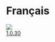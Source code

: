 # Français
![](https://www.clg-simone-veil-pontoise.fr/images/site/administration/disciplines/site/francais.jpg)\
[1.0.30](https://github.com/theo-ecole/Francais/releases/download/v1.0.30/Francais_v1.0.30.apk)
